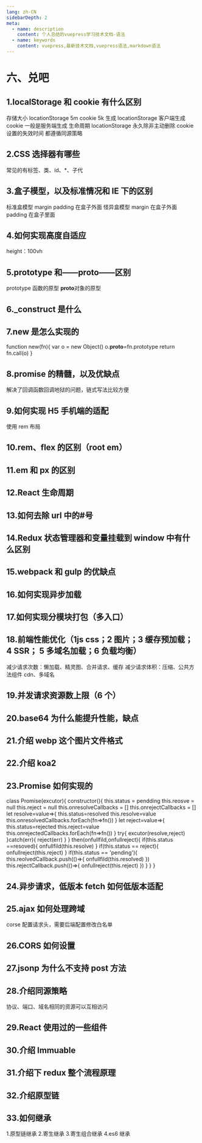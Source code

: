 ```yaml
---
lang: zh-CN
sidebarDepth: 2
meta:
  - name: description
    content: 个人总结的vuepress学习技术文档-语法
  - name: keywords
    content: vuepress,最新技术文档,vuepress语法,markdown语法
---
```


# 六、兑吧

## 1.localStorage 和 cookie 有什么区别

存储大小
locationStorage 5m
cookie 5k
生成
locationStorage 客户端生成
cookie 一般是服务端生成
生命周期
locationStorage 永久除非主动删除
cookie 设置的失效时间
都遵循同源策略

## 2.CSS 选择器有哪些

常见的有标签、类、id、\*、子代

## 3.盒子模型，以及标准情况和 IE 下的区别

标准盒模型 margin padding 在盒子外面
怪异盒模型 margin 在盒子外面 padding 在盒子里面

## 4.如何实现高度自适应

height：100vh

## 5.prototype 和——proto——区别

prototype 函数的原型
**proto**对象的原型

## 6.\_construct 是什么

## 7.new 是怎么实现的

function new(fn){
var o = new Object()
o.**proto**=fn.prototype
return fn.call(o)
}

## 8.promise 的精髓，以及优缺点

解决了回调函数回调地狱的问题，链式写法比较方便

## 9.如何实现 H5 手机端的适配

使用 rem 布局

## 10.rem、flex 的区别（root em）

## 11.em 和 px 的区别

## 12.React 生命周期

## 13.如何去除 url 中的#号

## 14.Redux 状态管理器和变量挂载到 window 中有什么区别

## 15.webpack 和 gulp 的优缺点

## 16.如何实现异步加载

## 17.如何实现分模块打包（多入口）

## 18.前端性能优化（1js css；2 图片；3 缓存预加载； 4 SSR； 5 多域名加载；6 负载均衡）

减少请求次数：懒加载、精灵图、合并请求、缓存
减少请求体积：压缩、公共方法组件
cdn、多域名

## 19.并发请求资源数上限（6 个）

## 20.base64 为什么能提升性能，缺点

## 21.介绍 webp 这个图片文件格式

## 22.介绍 koa2

## 23.Promise 如何实现的

class Promise(excutor){
constructor(){
this.status = pendding
this.reosve = null
this.reject = null
this.onresolveCallbacks = []
this.onrejectCallbacks = []
let resolve=value=>{
this.status=resolved
this.resolve=value
this.onresolvedCallbacks.forEach(fn=>fn())
}
let reject=value=>{
this.status=rejected
this.reject=value
this.onrejectedCallbacks.forEach(fn=>fn())
}
try{
excutor(resolve,reject)
}catch(err){
reject(err)
}
}
then(onfullfild,onfullreject){
if(this.status ==resoved){
onfullfild(this.resolve)
}
if(this.status == reject){
onfullreject(this.reject)
}
if(this.status == 'pending'){
this.reolvedCallback.push(()=>{
onfullfild(this.resolved)
})
this.rejectCallback.push(()=>{
onfullreject(this.reject)
})
}
}
}

## 24.异步请求，低版本 fetch 如何低版本适配

## 25.ajax 如何处理跨域

corse 配置请求头，需要后端配置修改白名单

## 26.CORS 如何设置

## 27.jsonp 为什么不支持 post 方法

## 28.介绍同源策略

协议、端口、域名相同的资源可以互相访问

## 29.React 使用过的一些组件

## 30.介绍 Immuable

## 31.介绍下 redux 整个流程原理

## 32.介绍原型链

## 33.如何继承

1.原型链继承 2.寄生继承 3.寄生组合继承
4.es6 继承
